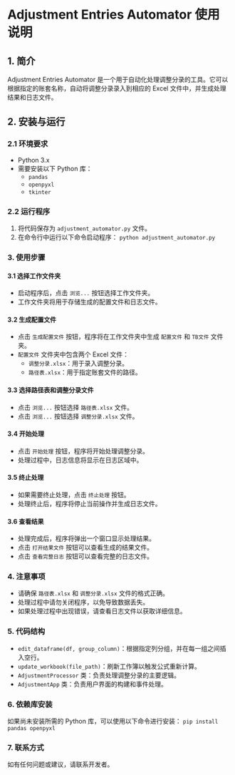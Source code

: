 # Adjustment Entries Automator 使用说明

## 1. 简介
Adjustment Entries Automator 是一个用于自动化处理调整分录的工具。它可以根据指定的账套名称，自动将调整分录录入到相应的 Excel 文件中，并生成处理结果和日志文件。

## 2. 安装与运行
### 2.1 环境要求
- Python 3.x
- 需要安装以下 Python 库：
  - `pandas`
  - `openpyxl`
  - `tkinter`

### 2.2 运行程序
1. 将代码保存为 `adjustment_automator.py` 文件。
2. 在命令行中运行以下命令启动程序：
  `python adjustment_automator.py`

### 3. 使用步骤

#### 3.1 选择工作文件夹
- 启动程序后，点击 `浏览...` 按钮选择工作文件夹。
- 工作文件夹将用于存储生成的配置文件和日志文件。

#### 3.2 生成配置文件
- 点击 `生成配置文件` 按钮，程序将在工作文件夹中生成 `配置文件` 和 `TB文件` 文件夹。
- `配置文件` 文件夹中包含两个 Excel 文件：
  - `调整分录.xlsx`：用于录入调整分录。
  - `路径表.xlsx`：用于指定账套文件的路径。

#### 3.3 选择路径表和调整分录文件
- 点击 `浏览...` 按钮选择 `路径表.xlsx` 文件。
- 点击 `浏览...` 按钮选择 `调整分录.xlsx` 文件。

#### 3.4 开始处理
- 点击 `开始处理` 按钮，程序将开始处理调整分录。
- 处理过程中，日志信息将显示在日志区域中。

#### 3.5 终止处理
- 如果需要终止处理，点击 `终止处理` 按钮。
- 处理终止后，程序将停止当前操作并生成日志文件。

#### 3.6 查看结果
- 处理完成后，程序将弹出一个窗口显示处理结果。
- 点击 `打开结果文件` 按钮可以查看生成的结果文件。
- 点击 `查看完整日志` 按钮可以查看完整的日志文件。

### 4. 注意事项
- 请确保 `路径表.xlsx` 和 `调整分录.xlsx` 文件的格式正确。
- 处理过程中请勿关闭程序，以免导致数据丢失。
- 如果处理过程中出现错误，请查看日志文件以获取详细信息。

### 5. 代码结构
- `edit_dataframe(df, group_column)`：根据指定列分组，并在每一组之间插入空行。
- `update_workbook(file_path)`：刷新工作簿以触发公式重新计算。
- `AdjustmentProcessor` 类：负责处理调整分录的主要逻辑。
- `AdjustmentApp` 类：负责用户界面的构建和事件处理。

### 6. 依赖库安装
如果尚未安装所需的 Python 库，可以使用以下命令进行安装：
`pip install pandas openpyxl`

### 7. 联系方式
如有任何问题或建议，请联系开发者。
